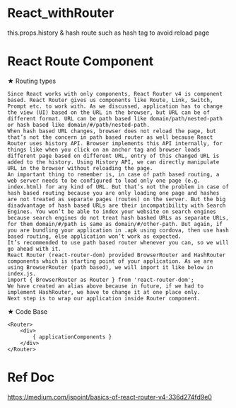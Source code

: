 # React_withRouter
this.props.history &amp; hash route such as hash tag to avoid reload page


# React Route Component


 ★ Routing types
 
 
    Since React works with only components, React Router v4 is component based. React Router gives us components like Route, Link, Switch, Prompt etc. to work with. As we discussed, application has to change the view (UI) based on the URL in the browser, but URL can be of different format. URL can be path based like domain/path/nested-path or hash based like domain/#/path/nested-path.
    When hash based URL changes, browser does not reload the page, but that’s not the concern in path based router as well because React Router uses history API. Browser implements this API internally, for things like when you click on an anchor tag and browser loads different page based on different URL, entry of this changed URL is added to the history. Using History API, we can directly manipulate URL in the browser without reloading the page.
    An important thing to remember is, in case of path based routing, a web server needs to be configured to load only one page (e.g. index.html) for any kind of URL. But that’s not the problem in case of hash based routing because you are only loading one page and hashes are not treated as separate pages (routes) on the server. But the big disadvantage of hash based URLs are their incompatibility with Search Engines. You won’t be able to index your website on search engines because search engines do not treat hash bashed URLs as separate URLs, for them domain/#/path is same as domain/#/other-path. But again, if you are bundling your application in .apk using cordova, then use hash based routing, else application won’t work as expected.
    It’s recommended to use path based router whenever you can, so we will go ahead with it.
    React Router (react-router-dom) provided BrowserRouter and HashRouter components which is starting point of your application. As we are using BrowserRouter (path based), we will import it like below in index.js.
    import { BrowserRouter as Router } from 'react-router-dom';
    We have created an alias above because in future, if we had to implement HashRouter, we have to change it at one place only.
    Next step is to wrap our application inside Router component.


★ Code Base
    
    <Router>
        <div>
            { applicationComponents }
        </div>
    </Router>
    
 # Ref Doc
 
 https://medium.com/jspoint/basics-of-react-router-v4-336d274fd9e0
